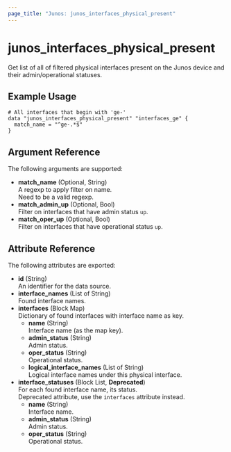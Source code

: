 ```yaml
---
page_title: "Junos: junos_interfaces_physical_present"
---
```


# junos_interfaces_physical_present

Get list of all of filtered physical interfaces present on the Junos device and their
admin/operational statuses.

## Example Usage

```hcl
# All interfaces that begin with 'ge-'
data "junos_interfaces_physical_present" "interfaces_ge" {
  match_name = "^ge-.*$"
}
```

## Argument Reference

The following arguments are supported:

- **match_name** (Optional, String)  
  A regexp to apply filter on name.  
  Need to be a valid regexp.
- **match_admin_up** (Optional, Bool)  
  Filter on interfaces that have admin status `up`.
- **match_oper_up** (Optional, Bool)  
  Filter on interfaces that have operational status `up`.

## Attribute Reference

The following attributes are exported:

- **id** (String)  
  An identifier for the data source.
- **interface_names** (List of String)  
  Found interface names.
- **interfaces** (Block Map)  
  Dictionary of found interfaces with interface name as key.
  - **name** (String)  
    Interface name (as the map key).
  - **admin_status** (String)  
    Admin status.
  - **oper_status** (String)  
    Operational status.
  - **logical_interface_names** (List of String)  
    Logical interface names under this physical interface.
- **interface_statuses** (Block List, **Deprecated**)  
  For each found interface name, its status.  
  Deprecated attribute, use the `interfaces` attribute instead.
  - **name** (String)  
    Interface name.
  - **admin_status** (String)  
    Admin status.
  - **oper_status** (String)  
    Operational status.
